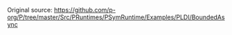 Original source: https://github.com/p-org/P/tree/master/Src/PRuntimes/PSymRuntime/Examples/PLDI/BoundedAsync

